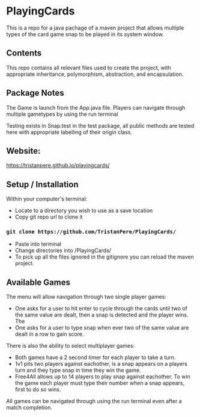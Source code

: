 # PlayingCards
This is a repo for a java pachage of a maven project that allows multiple types of the card game snap to be played in its system window.

## Contents
This repo contains all relevant files used to create the project, with appropriate inheritance, polymorphism, abstraction, and encapsulation.

## Package Notes
The Game is launch from the App.java file.
Players can navigate through multiple gametypes by using the run terminal

Testing exists in Snap.test in the test package, all public methods are tested here with appropriate labelling of their origin class.

## Website:
https://tristanpere.github.io/playingcards/

## Setup / Installation

Within your computer's terminal:
 * Locate to a directory you wish to use as a save location
 * Copy git repo url to clone it
 ### `git clone https://github.com/TristanPere/PlayingCards/`
 * Paste into terminal 
 * Change directories into /PlayingCards/
 * To pick up all the files ignored in the gitignore you can reload the maven project.

## Available Games

The menu will allow navigation through two single player games:
* One asks for a user to hit enter to cycle through the cards until two of the same value are dealt, then a snap is detected and the player wins. The
* One asks for a user to type snap when ever two of the same value are dealt in a row to gain score.

There is also the ability to select multiplayer games:
* Both games have a 2 second timer for each player to take a turn.
* 1v1 pits two players against eachother, is a snap appears on a players turn and they type snap in time they win the game.
* Free4All allows up to 14 players to play snap against eachother. To win the game each player must type their number when a snap appears, first to do so wins.

All games can be navigated through using the run terminal even after a match completion.
